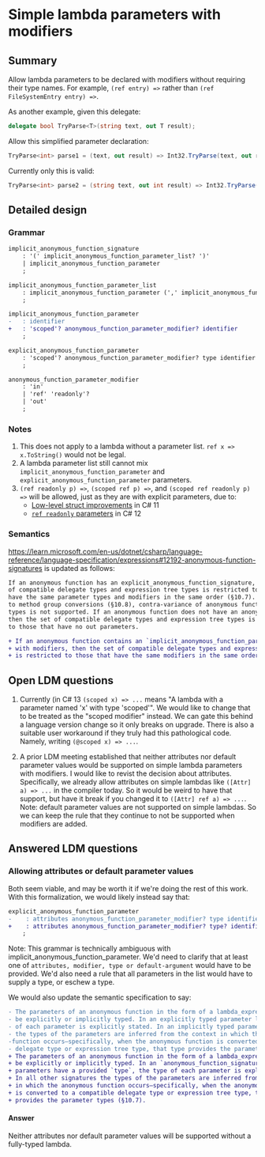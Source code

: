 # Simple lambda parameters with modifiers

## Summary

Allow lambda parameters to be declared with modifiers without requiring their type names. For example, `(ref entry) =>` rather than `(ref FileSystemEntry entry) =>`.

As another example, given this delegate:
```cs
delegate bool TryParse<T>(string text, out T result);
```

Allow this simplified parameter declaration:
```cs
TryParse<int> parse1 = (text, out result) => Int32.TryParse(text, out result);
```

Currently only this is valid:
```cs
TryParse<int> parse2 = (string text, out int result) => Int32.TryParse(text, out result);
```

## Detailed design

### Grammar

```diff
implicit_anonymous_function_signature
    : '(' implicit_anonymous_function_parameter_list? ')'
    | implicit_anonymous_function_parameter
    ;

implicit_anonymous_function_parameter_list
    : implicit_anonymous_function_parameter (',' implicit_anonymous_function_parameter)*
    ;

implicit_anonymous_function_parameter
-   : identifier
+   : 'scoped'? anonymous_function_parameter_modifier? identifier
    ;

explicit_anonymous_function_parameter
    : 'scoped'? anonymous_function_parameter_modifier? type identifier
    ;

anonymous_function_parameter_modifier
    : 'in'
    | 'ref' 'readonly'?
    | 'out'
    ;
```

### Notes

1. This does not apply to a lambda without a parameter list. `ref x => x.ToString()` would not be legal.
1. A lambda parameter list still cannot mix `implicit_anonymous_function_parameter` and `explicit_anonymous_function_parameter` parameters.
1. `(ref readonly p) =>`, `(scoped ref p) =>`, and `(scoped ref readonly p) =>` will be allowed, just as they are with explicit parameters, due to:
   - [Low-level struct improvements](csharp-11.0/low-level-struct-improvements.md#Syntax) in C# 11
   - [`ref readonly` parameters](csharp-12.0/ref-readonly-parameters.md#parameter-declarations) in C# 12

### Semantics

https://learn.microsoft.com/en-us/dotnet/csharp/language-reference/language-specification/expressions#12192-anonymous-function-signatures is updated as follows:

```diff
If an anonymous function has an explicit_anonymous_function_signature, then the set
of compatible delegate types and expression tree types is restricted to those that
have the same parameter types and modifiers in the same order (§10.7). In contrast 
to method group conversions (§10.8), contra-variance of anonymous function parameter 
types is not supported. If an anonymous function does not have an anonymous_function_signature, 
then the set of compatible delegate types and expression tree types is restricted 
to those that have no out parameters.

+ If an anonymous function contains an `implicit_anonymous_function_parameter_ex` 
+ with modifiers, then the set of compatible delegate types and expression tree types 
+ is restricted to those that have the same modifiers in the same order (§10.7).
```

## Open LDM questions

1. Currently (in C# 13 `(scoped x) => ...` means "A lambda with a parameter named 'x' with type 'scoped'".  We would like to change that to be treated as the "scoped modifier" instead.  We can gate this behind a language version change so it only breaks on upgrade.  There is also a suitable user workaround if they truly had this pathological code.  Namely, writing `(@scoped x) => ...`.

2. A prior LDM meeting established that neither attributes nor default parameter values would be supported on simple lambda parameters with modifiers.  I would like to revist the decision about attributes.  Specifically, we already allow attributes on simple lambdas like `([Attr] a) => ...` in the compiler today.  So it would be weird to have that support, but have it break if you changed it to `([Attr] ref a) => ...`.  Note: default parameter values are not supported on simple lambdas.  So we can keep the rule that they continue to not be supported when modifiers are added.

## Answered LDM questions

### Allowing attributes or default parameter values

Both seem viable, and may be worth it if we're doing the rest of this work.  With this formalization, we would likely instead say that:

```diff
explicit_anonymous_function_parameter
-    : attributes anonymous_function_parameter_modifier? type identifier default_argument?
+    : attributes anonymous_function_parameter_modifier? type? identifier default_argument?
    ;
```

Note: This grammar is technically ambiguous with implicit_anonymous_function_parameter.  We'd need
to clarify that at least one of `attributes, modifier, type or default-argument` would have to be provided.
We'd also need a rule that all parameters in the list would have to supply a type, or eschew a type.

We would also update the semantic specification to say:

```diff
- The parameters of an anonymous function in the form of a lambda_expression can 
- be explicitly or implicitly typed. In an explicitly typed parameter list, the type
- of each parameter is explicitly stated. In an implicitly typed parameter list, 
- the types of the parameters are inferred from the context in which the anonymous 
-function occurs—specifically, when the anonymous function is converted to a compatible
- delegate type or expression tree type, that type provides the parameter types (§10.7).
+ The parameters of an anonymous function in the form of a lambda_expression can 
+ be explicitly or implicitly typed. In an `anonymous_function_signature` whose 
+ parameters have a provided `type`, the type of each parameter is explicitly stated. 
+ In all other signatures the types of the parameters are inferred from the context 
+ in which the anonymous function occurs—specifically, when the anonymous function 
+ is converted to a compatible delegate type or expression tree type, that type 
+ provides the parameter types (§10.7).
```

#### Answer

Neither attributes nor default parameter values will be supported without a fully-typed lambda.
